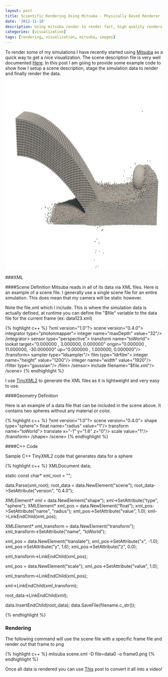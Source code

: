 ```yaml
---
layout: post
title: Scientific Rendering Using Mitsuba - Physically Based Renderer
date: '2012-11-19'
description: Using mitsuba render to render fast, high quality renders of simulation data
categories: [visualization]
tags: [rendering, visualization, mitsuba, images]
---
```


To render some of my simulations I have recently started using [Mitsuba](http://www.mitsuba-renderer.org/) as a quick way to get a nice visualization. The scene description file is very well documented [Here](http://www.mitsuba-renderer.org/docs.html). In this post I am going to provide some example code to show how I setup a scene description, stage the simulation data to render and finally render the data.

<img src="/assets/media/images/mitsuba_example.png" alt="Mitsuba Example" height="600"> 



###XML

####Scene Definition
Mitsuba reads in all of its data via XML files. Here is an example of a scene file. I generally use a single scene file for an entire simulation. This does mean that my camera will be static however.

Note the file.xml which I include. This is where the simulation data is actually defined, at runtime you can define the "$file" variable to the data file for the current frame (ex: data123.xml) 

{% highlight c++ %}
?xml version="1.0"?>
    scene version="0.4.0">
    integrator type="photonmapper">
        integer name="maxDepth" value="32"/>
    /integrator>
    sensor type="perspective">
        transform name="toWorld">
            lookat target="0.000000 , 3.000000, 0.000000" origin="0.000000 , 11.000000, -30.000000" up="0.000000 , 1.000000, 0.000000"/>
        /transform>
        sampler type="ldsampler"/>
        film type="ldrfilm">
            integer name="height" value="1200"/>
            integer name="width" value="1920"/>
            rfilter type="gaussian"/>
        /film>
    /sensor>
    include filename="$file.xml"/>
    /scene>
{% endhighlight %}

I use [TinyXML2](https://github.com/leethomason/tinyxml2) to generate the XML files as it is lightweight and very easy to use. 

####Geometry Definition

Here is an example of a data file that can be included in the scene above. It contains two spheres without any material or color.

{% highlight c++ %}
?xml version="1.0"?>
	scene version="0.4.0">
		shape type="sphere">
			float name="radius" value="1"/>
			transform name="toWorld">
			translate x="-1" y="1.6" z="0"/>
			scale value="1"/>
			/transform>
		/shape>
	/scene>
{% endhighlight %}

####C++ Code

Sample C++ TinyXML2 code that generates data for a sphere

{% highlight c++ %}
XMLDocument data;

static const char* xml_root = "<?xml version=\"1.0\"?>";

data.Parse(xml_root);
root_data = data.NewElement("scene");
root_data->SetAttribute("version", "0.4.0");

XMLElement* xml = data.NewElement("shape");
xml->SetAttribute("type", "sphere");
XMLElement* xml_pos = data.NewElement("float");
xml_pos->SetAttribute("name", "radius");
xml_pos->SetAttribute("value", 1.0);
xml->LinkEndChild(xml_pos);

XMLElement* xml_transform = data.NewElement("transform");
xml_transform->SetAttribute("name", "toWorld");

xml_pos = data.NewElement("translate");
xml_pos->SetAttribute("x", -1.0);
xml_pos->SetAttribute("y", 1.6);
xml_pos->SetAttribute("z", 0.0);

xml_transform->LinkEndChild(xml_pos);

xml_pos = data.NewElement("scale");
xml_pos->SetAttribute("value", 1.0);

xml_transform->LinkEndChild(xml_pos);

xml->LinkEndChild(xml_transform);

root_data->LinkEndChild(xml);

data.InsertEndChild(root_data);
data.SaveFile(filename.c_str());

{% endhighlight %}

### Rendering

The following command will use the scene file with a specific frame file and render out that frame to png

{% highlight c++ %}
mitsuba scene.xml -D file=data0 -o frame0.png
{% endhighlight %}

Once all data is rendered you can use [This](http://hamelot.co.uk/visualization/using-ffmpeg-to-convert-a-set-of-images-into-a-video/) post to convert it all into a video!


